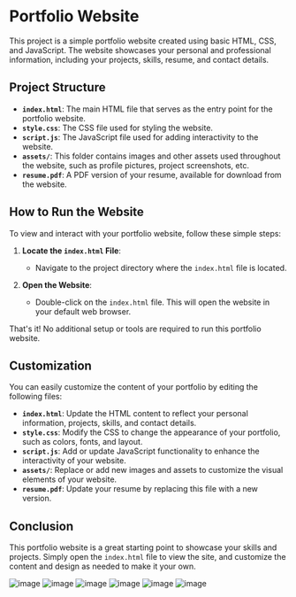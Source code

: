 # Portfolio Website

This project is a simple portfolio website created using basic HTML, CSS, and JavaScript. The website showcases your personal and professional information, including your projects, skills, resume, and contact details.

## Project Structure

- **`index.html`**: The main HTML file that serves as the entry point for the portfolio website.
- **`style.css`**: The CSS file used for styling the website.
- **`script.js`**: The JavaScript file used for adding interactivity to the website.
- **`assets/`**: This folder contains images and other assets used throughout the website, such as profile pictures, project screenshots, etc.
- **`resume.pdf`**: A PDF version of your resume, available for download from the website.

## How to Run the Website

To view and interact with your portfolio website, follow these simple steps:

1. **Locate the `index.html` File**:
   - Navigate to the project directory where the `index.html` file is located.

2. **Open the Website**:
   - Double-click on the `index.html` file. This will open the website in your default web browser.

That's it! No additional setup or tools are required to run this portfolio website.

## Customization

You can easily customize the content of your portfolio by editing the following files:

- **`index.html`**: Update the HTML content to reflect your personal information, projects, skills, and contact details.
- **`style.css`**: Modify the CSS to change the appearance of your portfolio, such as colors, fonts, and layout.
- **`script.js`**: Add or update JavaScript functionality to enhance the interactivity of your website.
- **`assets/`**: Replace or add new images and assets to customize the visual elements of your website.
- **`resume.pdf`**: Update your resume by replacing this file with a new version.

## Conclusion

This portfolio website is a great starting point to showcase your skills and projects. Simply open the `index.html` file to view the site, and customize the content and design as needed to make it your own.

![image](https://github.com/Ajay7616/Portfolio/assets/125335090/7a364b6e-be33-43fb-93ee-291ab3b4df17)
![image](https://github.com/Ajay7616/Portfolio/assets/125335090/8652a22a-2076-421f-abc5-fcbbd0cef597)
![image](https://github.com/Ajay7616/Portfolio/assets/125335090/c587a3c0-6fe0-4ca4-bcc3-89f5773f95da)
![image](https://github.com/Ajay7616/Portfolio/assets/125335090/878e0ac7-5997-47ea-a623-a8733d48b8c0)
![image](https://github.com/Ajay7616/Portfolio/assets/125335090/eec8f316-5528-4c9c-85e1-a4fe486fe5cb)
![image](https://github.com/Ajay7616/Portfolio/assets/125335090/96d1a8a2-fc5d-41cc-98f4-1667c24e0ae6)
